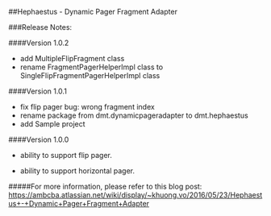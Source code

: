 ##Hephaestus - Dynamic Pager Fragment Adapter


###Release Notes:

####Version 1.0.2

* add MultipleFlipFragment class
* rename FragmentPagerHelperImpl class to SingleFlipFragmentPagerHelperImpl class

####Version 1.0.1

* fix flip pager bug: wrong fragment index
* rename package from dmt.dynamicpageradapter to dmt.hephaestus
* add Sample project

####Version 1.0.0


* ability to support flip pager.

* ability to support horizontal pager.


#####For more information, please refer to this blog post:
https://ambcba.atlassian.net/wiki/display/~khuong.vo/2016/05/23/Hephaestus+-+Dynamic+Pager+Fragment+Adapter
